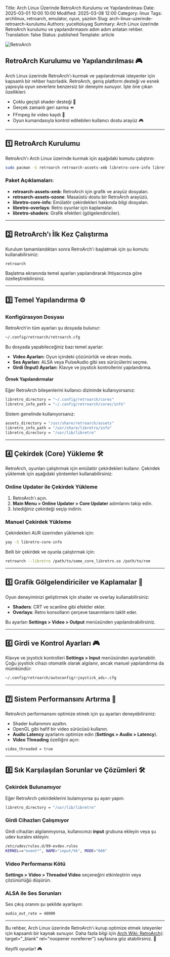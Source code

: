 Title: Arch Linux Üzerinde RetroArch Kurulumu ve Yapılandırılması
Date: 2025-03-01 10:00 10:00
Modified: 2025-03-08 12:00
Category: linux
Tags: archlinux, retroarch, emulator, oyun, yazılım
Slug: arch-linux-uzerinde-retroarch-kurulumu
Authors: yuceltoluyag
Summary: Arch Linux üzerinde RetroArch kurulumu ve yapılandırmasını adım adım anlatan rehber.
Translation: false
Status: published
Template: article


![RetroArch](/images/retroarch.png)


## RetroArch Kurulumu ve Yapılandırılması 🎮

Arch Linux üzerinde RetroArch'ı kurmak ve yapılandırmak isteyenler için kapsamlı bir rehber hazırladık. RetroArch, geniş platform desteği ve esnek yapısıyla oyun severlere benzersiz bir deneyim sunuyor. İşte öne çıkan özellikleri:

- Çoklu geçişli shader desteği 🎨
- Gerçek zamanlı geri sarma ⏪
- FFmpeg ile video kaydı 🎥
- Oyun kumandasıyla kontrol edilebilen kullanıcı dostu arayüz 🎮

---

## 1️⃣ RetroArch Kurulumu

RetroArch'ı Arch Linux üzerinde kurmak için aşağıdaki komutu çalıştırın:

```bash
sudo pacman -S retroarch retroarch-assets-xmb libretro-core-info libretro-overlays libretro-shaders
```

### Paket Açıklamaları:
- **retroarch-assets-xmb**: RetroArch için grafik ve arayüz dosyaları.
- **retroarch-assets-ozone**: Masaüstü dostu bir RetroArch arayüzü.
- **libretro-core-info**: Emülatör çekirdekleri hakkında bilgi dosyaları.
- **libretro-overlays**: Retro oyunlar için kaplamalar.
- **libretro-shaders**: Grafik efektleri (gölgelendiriciler).

---

## 2️⃣ RetroArch'ı İlk Kez Çalıştırma

Kurulum tamamlandıktan sonra RetroArch'ı başlatmak için şu komutu kullanabilirsiniz:

```bash
retroarch
```

Başlatma ekranında temel ayarları yapılandırarak ihtiyacınıza göre özelleştirebilirsiniz.

---

## 3️⃣ Temel Yapılandırma ⚙️

### Konfigürasyon Dosyası
RetroArch’ın tüm ayarları şu dosyada bulunur:

```bash
~/.config/retroarch/retroarch.cfg
```

Bu dosyada yapabileceğiniz bazı temel ayarlar:
- **Video Ayarları**: Oyun içindeki çözünürlük ve ekran modu.
- **Ses Ayarları**: ALSA veya PulseAudio gibi ses sürücülerini seçme.
- **Girdi (Input) Ayarları**: Klavye ve joystick kontrollerini yapılandırma.

#### Örnek Yapılandırmalar
Eğer RetroArch bileşenlerini kullanıcı dizininde kullanıyorsanız:

```bash
libretro_directory = "~/.config/retroarch/cores"
libretro_info_path = "~/.config/retroarch/cores/info"
```

Sistem genelinde kullanıyorsanız:

```bash
assets_directory = "/usr/share/retroarch/assets"
libretro_info_path = "/usr/share/libretro/info"
libretro_directory = "/usr/lib/libretro"
```

---

## 4️⃣ Çekirdek (Core) Yükleme 🛠️

RetroArch, oyunları çalıştırmak için emülatör çekirdekleri kullanır. Çekirdek yüklemek için aşağıdaki yöntemleri kullanabilirsiniz:

### Online Updater ile Çekirdek Yükleme
1. RetroArch'ı açın.
2. **Main Menu > Online Updater > Core Updater** adımlarını takip edin.
3. İstediğiniz çekirdeği seçip indirin.

### Manuel Çekirdek Yükleme
Çekirdekleri AUR üzerinden yüklemek için:

```bash
yay -S libretro-core-info
```

Belli bir çekirdek ve oyunla çalıştırmak için:

```bash
retroarch --libretro /path/to/some_core_libretro.so /path/to/rom
```

---

## 5️⃣ Grafik Gölgelendiriciler ve Kaplamalar 🎨

Oyun deneyiminizi geliştirmek için shader ve overlay kullanabilirsiniz:
- **Shaders**: CRT ve scanline gibi efektler ekler.
- **Overlays**: Retro konsolların çerçeve tasarımlarını taklit eder.

Bu ayarları **Settings > Video > Output** menüsünden yapılandırabilirsiniz.

---

## 6️⃣ Girdi ve Kontrol Ayarları 🎮

Klavye ve joystick kontrolleri **Settings > Input** menüsünden ayarlanabilir. Çoğu joystick cihazı otomatik olarak algılanır, ancak manuel yapılandırma da mümkündür:

```bash
~/.config/retroarch/autoconfig/<joystick_adı>.cfg
```

---

## 7️⃣ Sistem Performansını Artırma 🚀

RetroArch performansını optimize etmek için şu ayarları deneyebilirsiniz:
- Shader kullanımını azaltın.
- OpenGL gibi hafif bir video sürücüsü kullanın.
- **Audio Latency** ayarlarını optimize edin (**Settings > Audio > Latency**).
- **Video Threading** özelliğini açın:

```bash
video_threaded = true
```

---

## 8️⃣ Sık Karşılaşılan Sorunlar ve Çözümleri 🛠️

### Çekirdek Bulunamıyor

Eğer RetroArch çekirdeklerini bulamıyorsa şu ayarı yapın:

```bash
libretro_directory = "/usr/lib/libretro"
```

### Girdi Cihazları Çalışmıyor

Girdi cihazları algılanmıyorsa, kullanıcınızı **input** grubuna ekleyin veya şu udev kuralını ekleyin:

```bash
/etc/udev/rules.d/99-evdev.rules
KERNEL=="event*", NAME="input/%k", MODE="666"
```

### Video Performansı Kötü

**Settings > Video > Threaded Video** seçeneğini etkinleştirin veya çözünürlüğü düşürün.

### ALSA ile Ses Sorunları

Ses çıkış oranını şu şekilde ayarlayın:

```bash
audio_out_rate = 48000
```

---

Bu rehber, Arch Linux üzerinde RetroArch'ı kurup optimize etmek isteyenler için kapsamlı bir kaynak sunuyor. Daha fazla bilgi için [Arch Wiki: RetroArch](https://wiki.archlinux.org/title/RetroArch){: target="_blank" rel="noopener noreferrer"} sayfasına göz atabilirsiniz. 📖

Keyifli oyunlar! 🎮
